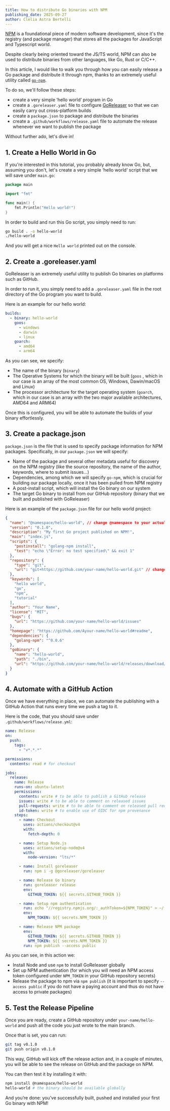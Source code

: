 ```yaml
---
title: How to distribute Go binaries with NPM
publishing_date: 2025-09-27
author: Clelia Astra Bertelli
---
```


[NPM](https://npmjs.org) is a foundational piece of modern software development, since it's the registry (and package manager) that stores all the packages for JavaScript and Typescript world.

Despite clearly being oriented toward the JS/TS world, NPM can also be used to distribute binaries from other languages, like Go, Rust or C/C++.

In this article, I would like to walk you through how you can easily release a Go package and distribute it through npm, thanks to an extremely useful utility called [`go-npm`](https://github.com/Nelwhix/go-npm).

To do so, we'll follow these steps:

- create a very simple ‘hello world’ program in Go
- create a `.goreleaser.yaml` file to configure [GoReleaser](https://goreleaser.com) so that we can easily carry out cross-platform builds
- create a `package.json` to package and distribute the binaries
- create a `.github/workflows/release.yaml` file to automate the release whenever we want to publish the package

Without further ado, let's dive in!

## 1. Create a Hello World in Go

If you're interested in this tutorial, you probably already know Go, but, assuming you don't, let's create a very simple ‘hello world’ script that we will save under `main.go`:

```go
package main

import "fmt"

func main() {
    fmt.Println("Hello world!")
}
```

In order to build and run this Go script, you simply need to run:

```bash
go build . -o hello-world
./hello-world
```

And you will get a nice `Hello world` printed out on the console.

## 2. Create a .goreleaser.yaml

GoReleaser is an extremely useful utility to publish Go binaries on platforms such as GitHub.

In order to run it, you simply need to add a `.goreleaser.yaml` file in the root directory of the Go program you want to build.

Here is an example for our hello world:

```yaml
builds:
  - binary: hello-world
    goos:
      - windows
      - darwin
      - linux
    goarch:
      - amd64
      - arm64
```

As you can see, we specify:

- The name of the binary (`binary`)
- The Operative Systems for which the binary will be built (`goos` , which in our case is an array of the most common OS, Windows, Dawin/macOS and Linux)
- The processor architecture for the target operating system (`goarch`, which in our case is an array with the two major available architectures, AMD64 and ARM64)

Once this is configured, you will be able to automate the builds of your binary effortlessly.

## 3. Create a package.json

`package.json` is the file that is used to specify package information for NPM packages. Specifically, in our `package.json` we will specify:

- Name of the package and several other metadata useful for discovery on the NPM registry (like the source repository, the name of the author, keywords, where to submit issues…)
- Dependencies, among which we will specify `go-npm`, which is crucial for building our package locally, once it has been pulled from NPM registry
- A post-install script, which will install the Go binary on our system
- The target Go binary to install from our GitHub repository (binary that we built and published with GoReleaser)

Here is an example of the `package.json` file for our hello world project:

```json
{
  "name": "@namespace/hello-world", // change @namespace to your actual namespace!
  "version": "0.1.0",
  "description": "My first Go project published on NPM!",
  "main": "index.js",
  "scripts": {
    "postinstall": "golang-npm install",
    "test": "echo \"Error: no test specified\" && exit 1"
  },
  "repository": {
    "type": "git",
    "url": "git+https://github.com/your-name/hello-world.git" // change your-name to your actual GitHub username!
  },
  "keywords": [
    "hello world",
    "go",
    "npm",
    "tutorial"
  ],
  "author": "Your Name",
  "license": "MIT",
  "bugs": {
    "url": "https://github.com/your-name/hello-world/issues"
  },
  "homepage": "https://github.com/Ayour-name/hello-world#readme",
  "dependencies": {
    "golang-npm": "^0.0.6"
  },
  "goBinary": {
    "name": "hello-world",
    "path": "./bin",
    "url": "https://github.com/your-name/hello-world/releases/download/v{{version}}/git-push-blog_{{version}}_{{platform}}_{{arch}}.tar.gz"
  }
}

```

## 4. Automate with a GitHub Action

Once we have everything in place, we can automate the publishing with a GitHub Action that runs every time we push a tag to it.

Here is the code, that you should save under `.github/workflows/release.yml`:

```yaml
name: Release
on:
  push:
    tags:
      - "v*.*.*"

permissions:
  contents: read # for checkout

jobs:
  release:
    name: Release
    runs-on: ubuntu-latest
    permissions:
      contents: write # to be able to publish a GitHub release
      issues: write # to be able to comment on released issues
      pull-requests: write # to be able to comment on released pull requests
      id-token: write # to enable use of OIDC for npm provenance
    steps:
      - name: Checkout
        uses: actions/checkout@v4
        with:
          fetch-depth: 0

      - name: Setup Node.js
        uses: actions/setup-node@v4
        with:
          node-version: "lts/*"

      - name: Install goreleaser
        run: npm i -g @goreleaser/goreleaser

      - name: Release Go binary
        run: goreleaser release
        env:
          GITHUB_TOKEN: ${{ secrets.GITHUB_TOKEN }}

      - name: Setup npm authentication
        run: echo "//registry.npmjs.org/:_authToken=${NPM_TOKEN}" > ~/.npmrc
        env:
          NPM_TOKEN: ${{ secrets.NPM_TOKEN }}

      - name: Release NPM package
        env:
          GITHUB_TOKEN: ${{ secrets.GITHUB_TOKEN }}
          NPM_TOKEN: ${{ secrets.NPM_TOKEN }}
        run: npm publish --access public

```

As you can see, in this action we:

- Install Node and use `npm` to install GoReleaser globally
- Set up NPM authentication (for which you will need an NPM access token configured under `NPM_TOKEN` in your GitHub repository secrets)
- Release the package to npm via `npm publish` (it is important to specify `--access public` if you do not have a paying account and thus do not have access to private packages)

## 5. Test the Release Pipeline

Once you are ready, create a GitHub repository under `your-name/hello-world` and push all the code you just wrote to the main branch.

Once that is set, you can run:

```bash
git tag v0.1.0
git push origin v0.1.0
```

This way, GitHub will kick off the release action and, in a couple of minutes, you will be able to see the release on GitHub and the package on NPM.

You can then test it by installing it with:

```bash
npm install @namespace/hello-world
hello-world # the binary should be available globally
```

And you’re done: you’ve successfully built, pushed and installed your first Go binary with NPM!
